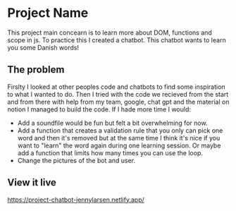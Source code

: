 # Project Name

This project main concearn is to learn more about DOM, functions and scope in js. To practice this I created a chatbot. 
This chatbot wants to learn you some Danish words!

## The problem

Firslty I looked at other peoples code and chatbots to find some inspiration to what I wanted to do. Then I tried with the code we recieved from the start and from there with help from my team, google, chat gpt and the material on notion I managed to build the code.
If I hade more time I would:
- Add a soundfile would be fun but felt a bit overwhelming for now.
- Add a function that creates a validation rule that you only can pick one word and then it's removed but at the same time I think it's nice if you want to "learn" the word again during one learning session. Or maybe add a function that limits how many times you can use the loop.
- Change the pictures of the bot and user.

## View it live

https://project-chatbot-jennylarsen.netlify.app/

